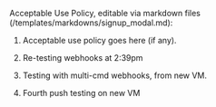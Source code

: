 Acceptable Use Policy, editable via markdown files (/templates/markdowns/signup_modal.md):

1. Acceptable use policy goes here (if any).

2. Re-testing webhooks at 2:39pm

3. Testing with multi-cmd webhooks, from new VM.

4. Fourth push testing on new VM
